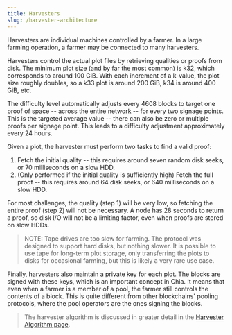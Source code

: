 ```yaml
---
title: Harvesters
slug: /harvester-architecture
---
```


Harvesters are individual machines controlled by a farmer. In a large farming operation, a farmer may be connected to many harvesters.

Harvesters control the actual plot files by retrieving qualities or proofs from disk. The minimum plot size (and by far the most common) is k32, which corresponds to around 100 GiB. With each increment of a k-value, the plot size roughly doubles, so a k33 plot is around 200 GiB, k34 is around 400 GiB, etc.

The difficulty level automatically adjusts every 4608 blocks to target one proof of space -- across the entire network -- for every two signage points. This is the targeted average value -- there can also be zero or multiple proofs per signage point. This leads to a difficulty adjustment approximately every 24 hours.

Given a plot, the harvester must perform two tasks to find a valid proof:

1. Fetch the initial quality -- this requires around seven random disk seeks, or 70 milliseconds on a slow HDD.
2. (Only performed if the initial quality is sufficiently high) Fetch the full proof -- this requires around 64 disk seeks, or 640 milliseconds on a slow HDD.

For most challenges, the quality (step 1) will be very low, so fetching the entire proof (step 2) will not be necessary. A node has 28 seconds to return a proof, so disk I/O will not be a limiting factor, even when proofs are stored on slow HDDs.

> NOTE: Tape drives are too slow for farming. The protocol was designed to support hard disks, but nothing slower. It is possible to use tape for long-term plot storage, only transferring the plots to disks for occasional farming, but this is likely a very rare use case.

Finally, harvesters also maintain a private key for each plot. The blocks are signed with these keys, which is an important concept in Chia. It means that even when a farmer is a member of a pool, the farmer still controls the contents of a block. This is quite different from other blockchains' pooling protocols, where the pool operators are the ones signing the blocks.

> The harvester algorithm is discussed in greater detail in the [Harvester Algorithm page](/docs/harvester-algorithm).
